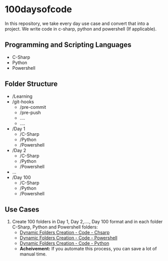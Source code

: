 # 100daysofcode
In this repository, we take every day use case and convert that into a project. We write code in c-sharp, python and powershell (If applicable).

## Programming and Scripting Languages
- C-Sharp
- Python
- Powershell

## Folder Structure 
- /Learning
- /git-hooks
   - /pre-commit
   - /pre-push
   - ....
   - ....
- /Day 1
   - /C-Sharp
   - /Python
   - /Powershell
- /Day 2
   - /C-Sharp
   - /Python
   - /Powershell
- ...
- /Day 100  
   - /C-Sharp
   - /Python
   - /Powershell
 
## Use Cases
1. Create 100 folders in Day 1, Day 2,...., Day 100 format and in each folder C-Sharp, Python and Powershell folders:
   - [Dynamic Folders Creation - Code - Chsarp](https://github.com/nuthanm/100daysofcode/blob/main/Day%201/C-Sharp/Create-Dynamic-Folders.cs)
   - [Dynamic Folders Creation - Code - Powershell](https://github.com/nuthanm/100daysofcode/blob/main/Day%201/Powershell/create-dynamic-folders.ps1)
   - [Dynamic Folders Creation - Code - Python](https://github.com/nuthanm/100daysofcode/blob/main/Day%201/Python/create-dynamic-folders.py)
   - **Acheivement:** If you automate this process, you can save a lot of manual time.

      


